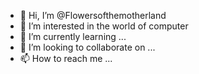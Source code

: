 - 👋 Hi, I’m @Flowersofthemotherland
- 👀 I’m interested in the world of computer
- 🌱 I’m currently learning ...
- 💞️ I’m looking to collaborate on ...
- 📫 How to reach me ...

<!---
Flowersofthemotherland/Flowersofthemotherland is a ✨ special ✨ repository because its `README.md` (this file) appears on your GitHub profile.
You can click the Preview link to take a look at your changes.
--->
